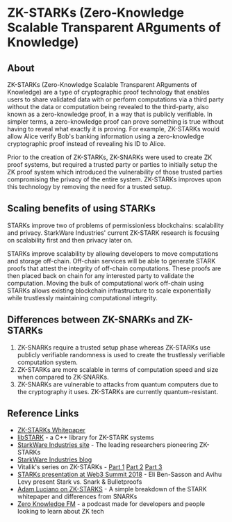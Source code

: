# ZK-STARKs (Zero-Knowledge Scalable Transparent ARguments of Knowledge)
## About
ZK-STARKs (Zero-Knowledge Scalable Transparent ARguments of Knowledge) are a type of cryptographic proof technology that enables users to share validated data with or perform computations via a third party without the data or computation being revealed to the third-party, also known as a zero-knowledge proof, in a way that is publicly verifiable. In simpler terms, a zero-knowledge proof can prove something is true without having to reveal what exactly it is proving. For example, ZK-STARKs would allow Alice verify Bob's banking information using a zero-knowledge cryptographic proof instead of revealing his ID to Alice.

Prior to the creation of ZK-STARKs, ZK-SNARKs were used to create ZK proof systems, but required a trusted party or parties to initially setup the ZK proof system which introduced the vulnerability of those trusted parties compromising the privacy of the entire system. ZK-STARKs improves upon this technology by removing the need for a trusted setup.   

## Scaling benefits of using STARKs
STARKs improve two of problems of permissionless blockchains: scalability and privacy. StarkWare Industries' current ZK-STARK research is focusing on scalability first and then privacy later on.

STARKs improve scalability by allowing developers to move computations and storage off-chain. Off-chain services will be able to generate STARK proofs that attest the integrity of off-chain computations. These proofs are then placed back on chain for any interested party to validate the computation. Moving the bulk of computational work off-chain using STARKs allows existing blockchain infrastructure to scale exponentially while trustlessly maintaining computational integrity.

## Differences between ZK-SNARKs and ZK-STARKs
1. ZK-SNARKs require a trusted setup phase whereas ZK-STARKs use publicly verifiable randomness is used to create the trustlessly verifiable computation system. 
2. ZK-STARKs are more scalable in terms of computation speed and size when compared to ZK-SNARKs. 
3. ZK-SNARKs are vulnerable to attacks from quantum computers due to the cryptography it uses. ZK-STARKs are currently quantum-resistant.

## Reference Links
* [ZK-STARKs Whitepaper](https://eprint.iacr.org/2018/046.pdf)
* [libSTARK](https://github.com/elibensasson/libSTARK) - a C++ library for ZK-STARK systems
* [StarkWare Industries site](https://www.starkware.co/) - The leading researchers pioneering ZK-STARKs
* [StarkWare Industries blog](https://medium.com/@StarkWare)
* Vitalik's series on ZK-STARKs - [Part 1](https://vitalik.ca/general/2017/11/09/starks_part_1.html) [Part 2](https://vitalik.ca/general/2017/11/22/starks_part_2.html) [Part 3](https://vitalik.ca/general/2018/07/21/starks_part_3.html) 
* [STARKs presentation at Web3 Summit 2018](https://www.youtube.com/watch?v=1KSwVIZ82hs) - Eli Ben-Sasson and Avihu Levy present Stark vs. Snark & Bulletproofs 
* [Adam Luciano on ZK-STARKS](https://medium.com/coinmonks/zk-starks-create-verifiable-trust-even-against-quantum-computers-dd9c6a2bb13d) - A simple breakdown of the STARK whitepaper and differences from SNARKs
* [Zero Knowledge FM](https://www.zeroknowledge.fm/) - a podcast made for developers and people looking to learn about ZK tech 
